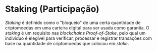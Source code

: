 # Staking (Participação)

_Staking_ é definido como o "bloqueio" de uma certa quantidade de criptomoedas em uma carteira digital para ser usada como garantia. O _staking_ é um requisito nas _blockchains Proof-of-Stake_, pelo qual um indivíduo é elegível para verificar, processar e registrar transações com base na quantidade de criptomoedas que colocou em _stake_.
